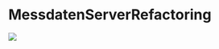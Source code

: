 # MessdatenServerRefactoring

[<img src="https://messdatenserver.visualstudio.com/_apis/public/build/definitions/e3d029f9-bcde-4a61-8192-4aa11dbef3f8/1/badge"/>](https://messdatenserver.visualstudio.com/MessdatenServer/_build/index?definitionId=1)
